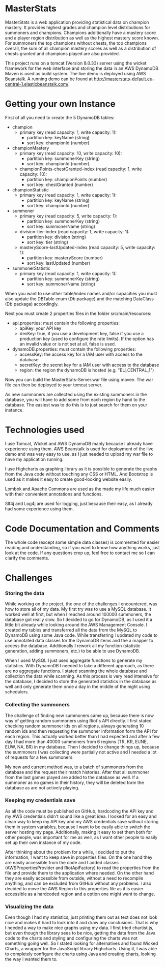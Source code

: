 # MasterStats

MasterStats is a web application providing statistical data on champion
mastery. It provides highest grades and champion level distributions
for summoners and champions. Champions additionally have a mastery score
and a player region distribution as well as the highest mastery score known.
For summoners the top champions without chests, the top champions overall,
the sum of all champion mastery scores as well as a distribution of chests
granted and champions played are also provided.

This project runs on a tomcat (Version 8.0.33) server using the wicket framework
for the web interface and storing the data in an AWS DynamoDB. Maven is used as build
system. The live demo is deployed using AWS Beanstalk. A running demo can be found at
http://masterstats-default.eu-central-1.elasticbeanstalk.com/.

# Getting your own Instance
First of all you need to create the 5 DynamoDB tables:
* champion
  * primary key (read capacity: 1, write capacity: 1):
    * partition key: keyName (string)
    * sort key: championId (number)
* championMastery
  * primary key (read capacity: 10, write capacity: 10):
    * partition key: summonerKey (string)
    * sort key: championId (number)
  * championPoints-chestGranted-index (read capacity: 1, write capacity: 10):
    * partition key: championPoints (number)
    * sort key: chestGranted (number)
* championStatistic
  * primary key (read capacity: 1, write capacity: 1):
    * partition key: keyName (string)
    * sort key: championId (number)
* summoner
  * primary key (read capacity: 5, write capacity: 1):
    * partition key: summonerKey (string)
    * sort key: summonerName (string)
  * division-tier-index (read capacity: 1, write capacity: 1):
    * partition key: division (string)
    * sort key: tier (string)
  * masteryScore-lastUpdated-index (read capacity: 5, write capacity: 1):
    * partition key: masteryScore (number)
    * sort key: lastUpdated (number)
* summonerStatistic
  * primary key (read capacity: 1, write capacity: 1):
    * partition key: summonerKey (string)
    * sort key: summonerName (string)

When you want to use other table/index names and/or capacities you must also
update the DBTable enum (Db package) and the matching DataClass (Db package)
accordingly.

Next you must create 2 properties files in the folder src/main/resources:
* api.properties: must contain the following properties:
  * apiKey: your API key
  * devKey: true, if you use a development key, false if you use a
  production key (used to configure the rate limits). If the option has
  an invalid value or is not set at all, false is used.
* dynamoDB.properties: must contain the following properties:
  * accessKey: the access key for a IAM user with access to the database
  * secretKey: the secret key for a IAM user with access to the database
  * region: the region the dynamoDB is hosted (e.g. "EU_CENTRAL_1")

Now you can build the MasterStats-Server.war file using maven. The war file
can then be deployed to your tomcat server.

As new summoners are collected using the existing summoners in the database,
you will have to add some from each region by hand to the database. The easiest
was to do this is to just search for them on your instance.

# Technologies used

I use Tomcat, Wicket and AWS DynamoDB manly because I already have experience
using them. AWS Beanstalk is used for deployment of the live demo and was
very easy to use, as I just needed to upload my war file to have my
application running.

I use Highcharts as graphing library as it is possible to generate the graphs
from the Java code without touching any CSS or HTML. And Bootstrap is used
as it makes it easy to create good-looking website easily.

Lombok and Apache Commons are used as the made my life much easier with their
convenient annotations and functions.

Slf4j and Log4j are used for logging, just because their easy, as I already
had some experience using them.

# Code Documentation and Comments

The whole code (except some simple data classes) is commented for easier reading
and understanding, so if you want to know how anything works, just look at
the code. If any questions crop up, feel free to contact me so I can clarify
the comments.

# Challenges

### Storing the data
While working on the project, the one of the challenges I encountered, was how to store
all of my data. My first try was to use a MySQL database. It worked well at first,
but when I reached around 100000 summoners, the database got really slow. So I
decided to go for DynamoDB, as I used it a little bit already while looking around
the AWS Management Console. I created my tables and transferred all the data from
the MySQL to DynamoDB using some Java code. While transferring I updated my code to
use annotated data classes for the DynamoDB items and the a mapper to access the
database. Additionally I rework all my function (statistic generation, adding
summoners, etc.) to be able to use DynamoDB.

When I used MySQL I just used aggregate functions to generate my statistics. With
DynamoDB I needed to take a different approach, as there are no aggregate functions.
I stated scanning the whole database and collection the data while scanning. As this
process is very read intensive for the database, I decided to store the generated
statistics in the database as well and only generate them once a day in the middle of
the night using schedulers.

### Collecting the summoners
The challenge of finding new summoners came up, because there is now way of getting
random summoners using Riot's API directly. I first stated checking random summoner
ids on all regions, always generating 10 random ids and then requesting the summoner
information form the API for each region. This actually worked better than I had expected
and after a few day I had more than 40000 summoners from 6 regions (TR, KR, EUNE,
EUW, NA, BR) in my database. Then I decided to change things up, because the summoners I
was collecting were partially not active and I needed a lot of requests for a few summoners.

My new and current method was, to a batch of summoners from the database and the request
their match histories. After that all summoner from the last games played are added to the
database as well. If a summoner as no games in their history, they will be deleted form the
database as are not actively playing.

### Keeping my credentials save
As all the code must be published on GitHub, hardcoding the API key and my AWS credentials
didn't sound like a great idea. I looked for an easy and clean way to keep my API key
and my AWS credentials save without storing them in system variables, because I want to be
easily able to switch the server hosting my page. Additionally, making it easy to set them
both for other people, was important for me as well, as I want other people to easily set
up their own instance of my code.

After thinking about the problem for a while, I decided to put the information, I want to
keep save in properties files. On the one hand they are easily accessible from the code
and I added classes (AWSPropertiesProvider and RiotApiFactory) to read the properties from
the file and provide them to the application where needed. On the other hand they are easily
accessible from outside, without a need to recompile anything, and can be excluded from GitHub
without any problems. I also decided to move the AWS Region to this properties file
as it is easier accessible as a hardcoded region and a option one might want to change.

### Visualizing the data
Even though I had my statistics, just printing them out as text does not look nice and makes it
hard to look into it and draw any conclusions. That is why I needed a way to make nice graphs using
my data. I first tried chartist.js, but even though the library sees to be nice, getting the data
from the Java code to the charts and styling and configuring the charts was not something going well.
So I stated looking for alternatives and found Wicked Charts, a wrapper for the JavaScript library
Highcharts. Using it, I was able to completely configure the charts using Java and creating charts,
looking the way I wanted them to.
